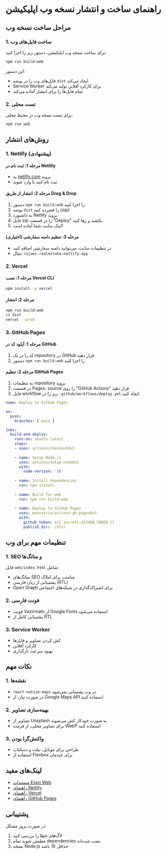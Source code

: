 
# راهنمای ساخت و انتشار نسخه وب اپلیکیشن

## مراحل ساخت نسخه وب

### 1. ساخت فایل‌های وب
برای ساخت نسخه وب اپلیکیشن، دستور زیر را اجرا کنید:

```bash
npm run build:web
```

این دستور:
- فایل‌های وب را در پوشه `dist` ایجاد می‌کند
- Service Worker برای کارکرد آفلاین تولید می‌کند
- تمام فایل‌ها را برای انتشار آماده می‌کند

### 2. تست محلی
برای تست نسخه وب در محیط محلی:

```bash
npm run web
```

## روش‌های انتشار

### 1. Netlify (پیشنهادی)

#### مرحله 1: ثبت نام در Netlify
- به [netlify.com](https://netlify.com) بروید
- ثبت نام کنید یا وارد شوید

#### مرحله 2: انتشار از طریق Drag & Drop
1. دستور `npm run build:web` را اجرا کنید
2. پوشه `dist` را فشرده کنید (zip)
3. به داشبورد Netlify بروید
4. فایل zip را در قسمت "Deploy" بکشید و رها کنید
5. لینک سایت شما آماده است!

#### مرحله 3: تنظیم دامنه سفارشی (اختیاری)
- در تنظیمات سایت، می‌توانید دامنه سفارشی اضافه کنید
- مثال: `rajaei-realestate.netlify.app`

### 2. Vercel

#### مرحله 1: نصب Vercel CLI
```bash
npm install -g vercel
```

#### مرحله 2: انتشار
```bash
npm run build:web
cd dist
vercel --prod
```

### 3. GitHub Pages

#### مرحله 1: آپلود کد در GitHub
1. کد را در یک repository در GitHub قرار دهید
2. دستور `npm run build:web` را اجرا کنید

#### مرحله 2: تنظیم GitHub Pages
1. به تنظیمات repository بروید
2. در قسمت Pages، source را روی "GitHub Actions" قرار دهید
3. فایل workflow زیر را در `.github/workflows/deploy.yml` ایجاد کنید:

```yaml
name: Deploy to GitHub Pages

on:
  push:
    branches: [ main ]

jobs:
  build-and-deploy:
    runs-on: ubuntu-latest
    steps:
    - uses: actions/checkout@v2
    
    - name: Setup Node.js
      uses: actions/setup-node@v2
      with:
        node-version: '18'
        
    - name: Install dependencies
      run: npm install
      
    - name: Build for web
      run: npm run build:web
      
    - name: Deploy to GitHub Pages
      uses: peaceiris/actions-gh-pages@v3
      with:
        github_token: ${{ secrets.GITHUB_TOKEN }}
        publish_dir: ./dist
```

## تنظیمات مهم برای وب

### 1. SEO و متاتگ‌ها
فایل `web/index.html` شامل:
- متاتگ‌های SEO مناسب برای املاک
- پشتیبانی از زبان فارسی (RTL)
- Open Graph برای اشتراک‌گذاری در شبکه‌های اجتماعی

### 2. فونت فارسی
- فونت Vazirmatn از Google Fonts استفاده می‌شود
- پشتیبانی کامل از RTL

### 3. Service Worker
- کش کردن تصاویر و فایل‌ها
- کارکرد آفلاین
- بهبود سرعت بارگذاری

## نکات مهم

### 1. نقشه‌ها
- `react-native-maps` در وب پشتیبانی نمی‌شود
- در صورت نیاز، از Google Maps API استفاده کنید

### 2. بهینه‌سازی تصاویر
- تصاویر از Unsplash به صورت خودکار کش می‌شوند
- برای تصاویر محلی، از فرمت WebP استفاده کنید

### 3. واکنش‌گرا بودن
- طراحی برای موبایل، تبلت و دسکتاپ
- استفاده از Flexbox برای چیدمان

## لینک‌های مفید

- [مستندات Expo Web](https://docs.expo.dev/workflow/web/)
- [راهنمای Netlify](https://docs.netlify.com/)
- [راهنمای Vercel](https://vercel.com/docs)
- [راهنمای GitHub Pages](https://pages.github.com/)

## پشتیبانی

در صورت بروز مشکل:
1. لاگ‌های خطا را بررسی کنید
2. مطمئن شوید تمام dependencies نصب شده‌اند
3. نسخه Node.js حداقل 16 باشد
